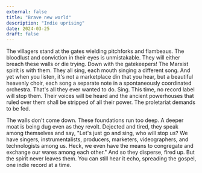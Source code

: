 ```yaml
---
external: false
title: "Brave new world"
description: "Indie uprising"
date: 2024-03-25
draft: false
---
```


The villagers stand at the gates wielding pitchforks and flambeaus. The bloodlust and conviction in their eyes is unmistakable. They will either breach these walls or die trying. Down with the gatekeepers! The Marxist spirit is with them. They all sing, each mouth singing a different song. And yet when you listen, it's not a marketplace din that you hear, but a beautiful heavenly choir, each song a separate note in a spontaneously coordinated orchestra. That's all they ever wanted to do. Sing. This time, no record label will stop them. Their voices will be heard and the ancient powerhouses that ruled over them shall be stripped of all their power. The proletariat demands to be fed.

The walls don't come down. These foundations run too deep. A deeper moat is being dug even as they revolt. Dejected and tired, they speak among themselves and say, "Let's just go and sing, who will stop us? We have singers, instrumentalists, producers, marketers, videographers, and technologists among us. Heck, we even have the means to congregate and exchange our wares among each other." And so they disperse, fired up. But the spirit never leaves them. You can still hear it echo, spreading the gospel, one indie record at a time.
